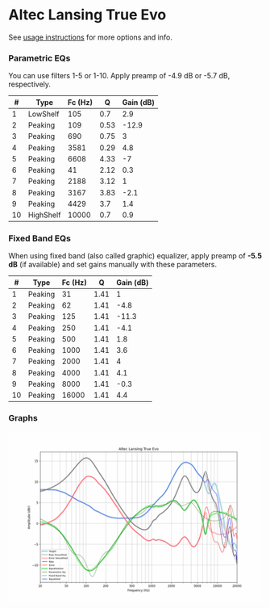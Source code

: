 # Altec Lansing True Evo
See [usage instructions](https://github.com/jaakkopasanen/AutoEq#usage) for more options and info.

### Parametric EQs
You can use filters 1-5 or 1-10. Apply preamp of -4.9 dB or -5.7 dB, respectively.

|   # | Type      |   Fc (Hz) |    Q |   Gain (dB) |
|-----|-----------|-----------|------|-------------|
|   1 | LowShelf  |       105 | 0.7  |         2.9 |
|   2 | Peaking   |       109 | 0.53 |       -12.9 |
|   3 | Peaking   |       690 | 0.75 |         3   |
|   4 | Peaking   |      3581 | 0.29 |         4.8 |
|   5 | Peaking   |      6608 | 4.33 |        -7   |
|   6 | Peaking   |        41 | 2.12 |         0.3 |
|   7 | Peaking   |      2188 | 3.12 |         1   |
|   8 | Peaking   |      3167 | 3.83 |        -2.1 |
|   9 | Peaking   |      4429 | 3.7  |         1.4 |
|  10 | HighShelf |     10000 | 0.7  |         0.9 |

### Fixed Band EQs
When using fixed band (also called graphic) equalizer, apply preamp of **-5.5 dB** (if available) and set gains manually with these parameters.

|   # | Type    |   Fc (Hz) |    Q |   Gain (dB) |
|-----|---------|-----------|------|-------------|
|   1 | Peaking |        31 | 1.41 |         1   |
|   2 | Peaking |        62 | 1.41 |        -4.8 |
|   3 | Peaking |       125 | 1.41 |       -11.3 |
|   4 | Peaking |       250 | 1.41 |        -4.1 |
|   5 | Peaking |       500 | 1.41 |         1.8 |
|   6 | Peaking |      1000 | 1.41 |         3.6 |
|   7 | Peaking |      2000 | 1.41 |         4   |
|   8 | Peaking |      4000 | 1.41 |         4.1 |
|   9 | Peaking |      8000 | 1.41 |        -0.3 |
|  10 | Peaking |     16000 | 1.41 |         4.4 |

### Graphs
![](./Altec%20Lansing%20True%20Evo.png)
